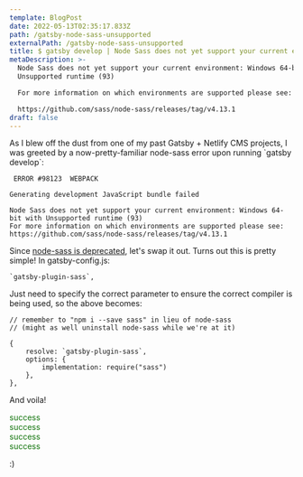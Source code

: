 ```yaml
---
template: BlogPost
date: 2022-05-13T02:35:17.833Z
path: /gatsby-node-sass-unsupported
externalPath: /gatsby-node-sass-unsupported
title: $ gatsby develop | Node Sass does not yet support your current environment
metaDescription: >-
  Node Sass does not yet support your current environment: Windows 64-bit with
  Unsupported runtime (93)

  For more information on which environments are supported please see:

  https://github.com/sass/node-sass/releases/tag/v4.13.1
draft: false
---
```

As I blew off the dust from one of my past Gatsby + Netlify CMS projects, I was greeted by a now-pretty-familiar node-sass error upon running \`gatsby develop\`:

```
 ERROR #98123  WEBPACK

Generating development JavaScript bundle failed

Node Sass does not yet support your current environment: Windows 64-bit with Unsupported runtime (93)
For more information on which environments are supported please see:
https://github.com/sass/node-sass/releases/tag/v4.13.1
```

Since [node-sass is deprecated](https://sass-lang.com/blog/libsass-is-deprecated), let's swap it out. Turns out this is pretty simple! In gatsby-config.js:

```
`gatsby-plugin-sass`,
```

Just need to specify the correct parameter to ensure the correct compiler is being used, so the above becomes:

```
// remember to "npm i --save sass" in lieu of node-sass 
// (might as well uninstall node-sass while we're at it)

{
    resolve: `gatsby-plugin-sass`,
    options: {
        implementation: require("sass")
    },
},
```

And voila!

<span style="color:#13750d;">success</span>\
<span style="color:#13750d;">success</span>\
<span style="color:#13750d;">success</span>\
<span style="color:#13750d;">success</span>

:)
